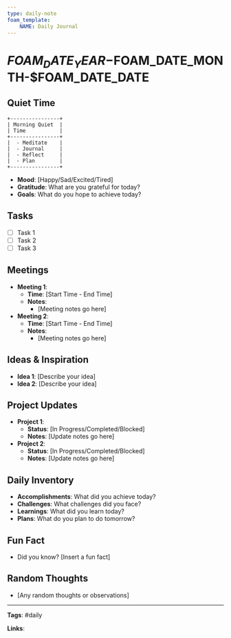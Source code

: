 ```yaml
---
type: daily-note
foam_template:
    NAME: Daily Journal
---
```


# $FOAM_DATE_YEAR-$FOAM_DATE_MONTH-$FOAM_DATE_DATE

## Quiet Time

```
+----------------+
| Morning Quiet  |
| Time           |
+----------------+
|  - Meditate    |
|  - Journal     |
|  - Reflect     |
|  - Plan        |
+----------------+
```

- **Mood**: [Happy/Sad/Excited/Tired]
- **Gratitude**: What are you grateful for today?
- **Goals**: What do you hope to achieve today?

## Tasks

- [ ] Task 1
- [ ] Task 2
- [ ] Task 3

## Meetings

- **Meeting 1**:
  - **Time**: [Start Time - End Time]
  - **Notes**:
    - [Meeting notes go here]
- **Meeting 2**:
  - **Time**: [Start Time - End Time]
  - **Notes**:
    - [Meeting notes go here]

## Ideas & Inspiration

- **Idea 1**: [Describe your idea]
- **Idea 2**: [Describe your idea]

## Project Updates

- **Project 1**:
  - **Status**: [In Progress/Completed/Blocked]
  - **Notes**: [Update notes go here]
- **Project 2**:
  - **Status**: [In Progress/Completed/Blocked]
  - **Notes**: [Update notes go here]

## Daily Inventory

- **Accomplishments**: What did you achieve today?
- **Challenges**: What challenges did you face?
- **Learnings**: What did you learn today?
- **Plans**: What do you plan to do tomorrow?

## Fun Fact

- Did you know? [Insert a fun fact]

## Random Thoughts

- [Any random thoughts or observations]

---

**Tags**: #daily

**Links**:

